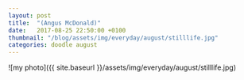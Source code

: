 ```yaml
---
layout: post
title:  "(Angus McDonald)"
date:   2017-08-25 22:50:00 +0100
thumbnail: "/blog/assets/img/everyday/august/stilllife.jpg"
categories: doodle august
---
```


![my photo]({{ site.baseurl }}/assets/img/everyday/august/stilllife.jpg)